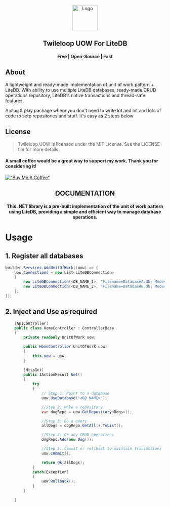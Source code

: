 <!-- PROJECT LOGO -->
<br />
<div align="center">
  <a href="https://github.com/sangeethnandakumar/Twileloop.UOW">
    <img src="https://iili.io/HeD5SzG.png" alt="Logo" width="80" height="80">
  </a>

  <h2 align="center"> Twileloop UOW For LiteDB </h2>
  <h4 align="center"> Free | Open-Source | Fast </h4>
</div>

## About
A lightweight and ready-made implementation of unit of work pattern + LiteDB. With ability to use multiple LiteDB databases, ready-made CRUD operations repository, LiteDB's native transactions and thread-safe features.

A plug & play package where you don't need to write lot and lot and lots of code to setp repositories and stuff. It's easy as 2 steps below

## License
> Twileloop.UOW is licensed under the MIT License. See the LICENSE file for more details.

#### A small coffee would be a great way to support my work. Thank you for considering it!
[!["Buy Me A Coffee"](https://www.buymeacoffee.com/assets/img/custom_images/orange_img.png)](https://www.buymeacoffee.com/sangeethnanda)


<div align="center">

  <h2 align="center"> DOCUMENTATION </h2>
  <h4 align="center"> 
  This .NET library is a pre-built implementation of the unit of work pattern using LiteDB, providing a simple and efficient way to manage database operations.
  </h4>
  
</div>

# Usage

## 1. Register all databases
```csharp
builder.Services.AddUnitOfWork((uow) => {
    uow.Connections = new List<LiteDBConnection>
    {
        new LiteDBConnection(<DB_NAME_1>, "Filename=DatabaseA.db; Mode=Shared; Password=****;"),
        new LiteDBConnection(<DB_NAME_2>, "Filename=DatabaseB.db; Mode=Shared; Password=****;")
    };
});
```

## 2. Inject and Use as required
```csharp
    [ApiController]
    public class HomeController : ControllerBase 
    {
        private readonly UnitOfWork uow;

        public HomeController(UnitOfWork uow)
        {
            this.uow = uow;
        }

        [HttpGet]
        public IActionResult Get() 
        {            
            try
            {
                // Step 1: Point to a database
                uow.UseDatabase("<DB_NAME>");

                //Step 2: Make a repository
                var dogRepo = uow.GetRepository<Dogs>();

                //Step 3: Do a query
                allDogs = dogRepo.GetAll().ToList();

                //Step 4: Or any CRUD operations
                dogRepo.Add(new Dog());

                //Step 5: Commit or rollback to maintain transactions
                uow.Commit();

                return Ok(allDogs);
            }
            catch(Exception)
            {
                uow.Rollback();
            }            
        }

    }
```
